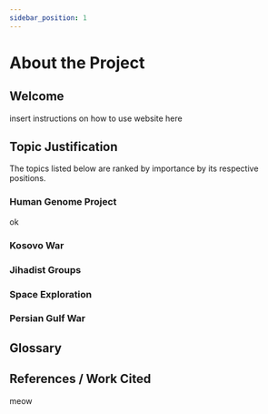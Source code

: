 ```yaml
---
sidebar_position: 1
---
```


# About the Project

## Welcome

insert instructions on how to use website here

## Topic Justification

The topics listed below are ranked by importance by its respective positions.

### Human Genome Project
ok
### Kosovo War

### Jihadist Groups

### Space Exploration

### Persian Gulf War

## Glossary

## References / Work Cited
meow
